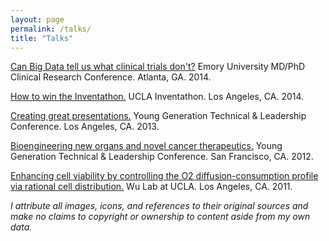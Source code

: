 ```yaml
---
layout: page
permalink: /talks/
title: "Talks"
---
```


[Can Big Data tell us what clinical trials don't?](/assets/141022_crc.pdf) Emory University MD/PhD Clinical Research Conference. Atlanta, GA. 2014.

[How to win the Inventathon.](/assets/141017_inventathon.pdf) UCLA Inventathon. Los Angeles, CA. 2014.

[Creating great presentations.](/assets/130101_creatinggreatpresentations.pdf) Young Generation Technical & Leadership Conference. Los Angeles, CA. 2013.

[Bioengineering new organs and novel cancer therapeutics.](/assets/120101_ygtlc.pdf) Young Generation Technical & Leadership Conference. San Francisco, CA. 2012.

[Enhancing cell viability by controlling the O2 diffusion-consumption profile via rational cell distribution.](/assets/110913_wulab.pdf) Wu Lab at UCLA. Los Angeles, CA. 2011.

*I attribute all images, icons, and references to their original sources and make no claims to copyright or ownership to content aside from my own data.*
